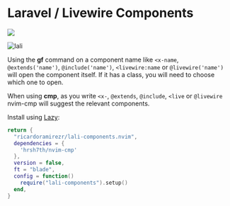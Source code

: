 # Laravel / Livewire Components

<p>
    <a href="https://dotfyle.com/plugins/RicardoRamirezR/lali-components.nvim">
        <img src="https://dotfyle.com/plugins/RicardoRamirezR/lali-components.vim/shield" />
    </a>
</p>

![lali](https://github.com/RicardoRamirezR/lali-components.nvim/assets/6526545/62b8227d-8b25-4bf7-b755-6b0d6c1a39f4)

Using the **gf** command on a component name like ```<x-name```, ```@extends('name')```, ```@include('name')```, ```<livewire:name``` or ```@livewire('name')``` will open the component itself. If it has a class, you will need to choose which one to open.

When using **cmp**, as you write ```<x-```, ```@extends```, ```@include```, ```<live``` or ```@livewire``` nvim-cmp will suggest the relevant components.

Install using [Lazy](https://github.com/folke/lazy.nvim):
```lua
return {
  "ricardoramirezr/lali-components.nvim",
  dependencies = {
    'hrsh7th/nvim-cmp'
  },
  version = false,
  ft = "blade",
  config = function()
    require("lali-components").setup()
  end,
}
```

